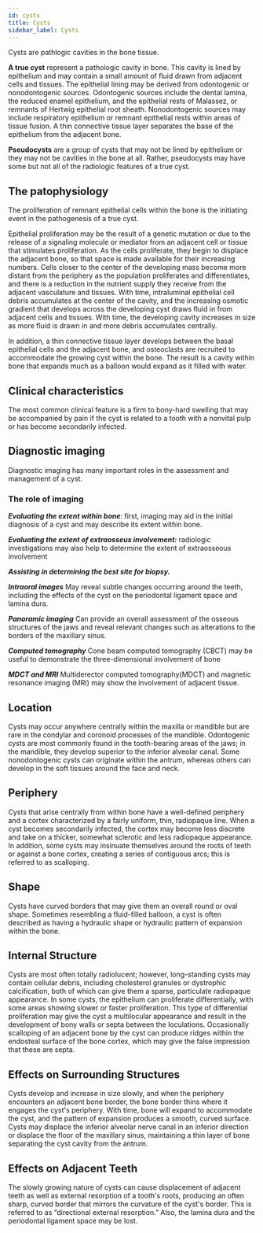 ```yaml
---
id: cysts
title: Cysts
sidebar_label: Cysts
---
```


Cysts are pathlogic cavities in the bone tissue.

**A true cyst** represent a pathologic cavity in bone. This cavity is lined by epithelium and may contain a small amount of fluid drawn from adjacent cells and tissues. 
The epithelial lining  may be derived from odontogenic or nonodontogenic sources.
Odontogenic sources include the dental lamina, the reduced enamel epithelium, and the epithelial rests of Malassez, or remnants of Hertwig epithelial root sheath.
Nonodontogenic sources may include respiratory epithelium or remnant epithelial rests within areas of tissue fusion. 
A thin connective tissue layer separates the base of the epithelium from the adjacent bone. 

**Pseudocysts** are a group of cysts that may not be lined by epithelium or they may not be cavities in the bone at all. Rather, pseudocysts may have some but not all of the radiologic features of a true cyst.

## The patophysiology

The proliferation of remnant epithelial cells within the bone is the initiating event in the pathogenesis of a true cyst.

Epithelial proliferation may be the result of a genetic mutation or due to the release of a signaling molecule or mediator from an adjacent cell or tissue that stimulates proliferation. As the cells proliferate, they begin to displace the adjacent bone, so that space is made
available for their increasing numbers. Cells closer to the center of the developing mass become more distant from the periphery as the population proliferates and differentiates, and there is a reduction in the nutrient supply they receive from the adjacent vasculature and tissues. With time, intraluminal epithelial cell debris accumulates at the center of the cavity, and the increasing osmotic gradient that develops across the developing cyst draws fluid in from adjacent cells and tissues. With time, the developing cavity increases in size as more fluid is drawn in and more debris accumulates centrally. 

In addition, a thin connective tissue layer develops between the basal epithelial cells and the adjacent bone, and osteoclasts are recruited to accommodate the growing cyst within the bone. The result is a cavity within bone that expands much as a balloon would expand as it filled with water.

## Clinical characteristics

The most common clinical feature is a firm to bony-hard swelling that may be accompanied by pain if the cyst is related to a tooth with a nonvital pulp or has become secondarily infected.

## Diagnostic imaging

Diagnostic imaging has many important roles in the assessment and management of a cyst. 

### The role of imaging

***Evaluating the extent within bone***: first, imaging may aid in the initial diagnosis of a cyst and may describe its extent within bone.

***Evaluating the extent of extraosseus involvement:*** radiologic investigations may also help to determine the extent of extraosseous involvement

***Assisting  in determining the best site for biopsy.***

***Intraoral images***
May reveal subtle changes occurring around the teeth, including the effects of the cyst on the periodontal ligament space and lamina dura. 

***Panoramic imaging***
Can provide an overall assessment of the osseous structures of the jaws and reveal relevant changes such as alterations to the borders of the maxillary sinus.

***Computed tomography***
Cone beam computed tomography (CBCT)  may be useful to demonstrate the three-dimensional involvement of bone

***MDCT and MRI***
Multiderector computed tomography(MDCT) and magnetic resonance imaging (MRI) may show the involvement of adjacent tissue.

## Location

Cysts may occur anywhere centrally within the maxilla or mandible but are rare in the condylar and coronoid processes of the mandible. 
Odontogenic cysts are most commonly found in the tooth-bearing areas of the jaws; in the mandible, they develop superior to the inferior alveolar canal. Some nonodontogenic cysts can originate within the antrum, whereas others can develop in the soft tissues around the face and neck.

## Periphery

Cysts that arise centrally from within bone have a well-defined periphery and a cortex characterized by a fairly uniform, thin, radiopaque line. When a cyst becomes secondarily infected, the cortex may become less discrete and take on a thicker, somewhat sclerotic and less radiopaque appearance. In addition, some cysts may insinuate themselves around the roots of teeth or against a bone cortex, creating a series of contiguous arcs; this is referred to as scalloping.

## Shape

Cysts have curved borders that may give them an overall round or oval shape. Sometimes resembling a fluid-filled balloon, a cyst is often described as having a hydraulic shape or hydraulic pattern of expansion within the bone.

## Internal Structure

Cysts are most often totally radiolucent; however, long-standing cysts may contain cellular debris, including cholesterol granules or dystrophic calcification, both of which can give them a sparse, particulate radiopaque appearance. In some cysts, the epithelium can proliferate differentially, with some areas showing slower or faster proliferation. This type of differential proliferation may give the cyst a multilocular appearance and result in the development of bony walls or septa between the loculations.
Occasionally scalloping of an adjacent bone by the cyst can produce ridges within the endosteal surface of the bone cortex, which may give the false impression that these are septa.

## Effects on Surrounding Structures

Cysts develop and increase in size slowly, and when the periphery encounters an adjacent bone border, the bone border thins where it engages the cyst's periphery.
With time, bone will expand to accommodate the cyst, and the pattern of expansion produces a smooth, curved surface. Cysts may displace the inferior alveolar nerve canal in an inferior direction or displace the floor of the maxillary sinus, maintaining a thin layer of bone separating the cyst cavity from the antrum.

## Effects on Adjacent Teeth

The slowly growing nature of cysts can cause displacement of adjacent teeth as well as external resorption of a tooth's roots, producing an often sharp, curved border that mirrors the curvature of the cyst's border. This is referred to as “directional external resorption.” Also, the lamina dura and the periodontal ligament space may be lost.